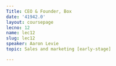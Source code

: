 ```yaml
---
Title: CEO & Founder, Box
date: '41942.0'
layout: coursepage
lecno: 12
name: lec12
slug: lec12
speaker: Aaron Levie
topic: Sales and marketing [early-stage]

---
```

